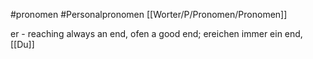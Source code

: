 #pronomen #Personalpronomen 
[[Worter/P/Pronomen/Pronomen]]



er - reaching always an end, ofen a good end; 
ereichen immer ein end, [[Du]]